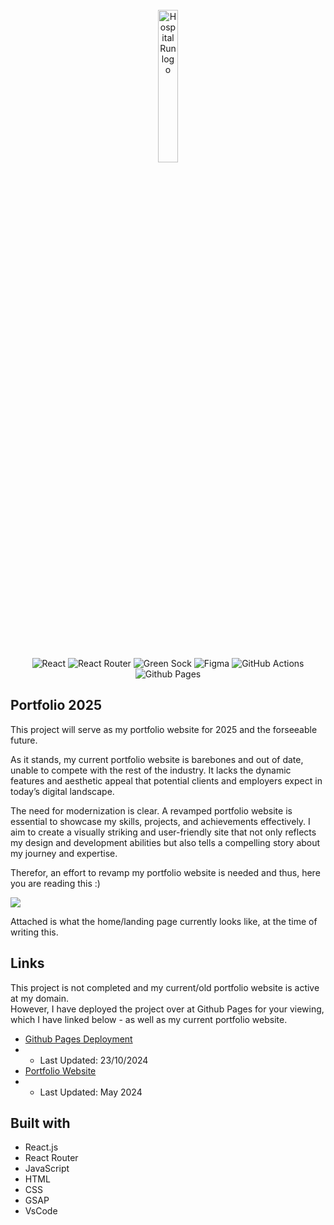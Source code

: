 <div align="center">
<br>
  
<img src="https://i.imgur.com/x5RScm8.png" width=25% alt="HospitalRun logo"/>

<br><br/>

![React](https://img.shields.io/badge/react-%2320232a.svg?style=for-the-badge&logo=react&logoColor=%2361DAFB) ![React Router](https://img.shields.io/badge/React_Router-CA4245?style=for-the-badge&logo=react-router&logoColor=white) ![Green Sock](https://img.shields.io/badge/green%20sock-88CE02?style=for-the-badge&logo=greensock&logoColor=white) ![Figma](https://img.shields.io/badge/figma-%23F24E1E.svg?style=for-the-badge&logo=figma&logoColor=white) ![GitHub Actions](https://img.shields.io/badge/github%20actions-%232671E5.svg?style=for-the-badge&logo=githubactions&logoColor=white) ![Github Pages](https://img.shields.io/badge/github%20pages-121013?style=for-the-badge&logo=github&logoColor=white)

</div>

## Portfolio 2025

This project will serve as my portfolio website for 2025 and the forseeable future.<br>

As it stands, my current portfolio website is barebones and out of date, unable to compete with the rest of the industry. It lacks the dynamic features and aesthetic appeal that potential clients and employers expect in today’s digital landscape.<br>

The need for modernization is clear. A revamped portfolio website is essential to showcase my skills, projects, and achievements effectively. I aim to create a visually striking and user-friendly site that not only reflects my design and development abilities but also tells a compelling story about my journey and expertise.<br>

Therefor, an effort to revamp my portfolio website is needed and thus, here you are reading this :)

<img src="https://i.imgur.com/btHvrjG.png">

Attached is what the home/landing page currently looks like, at the time of writing this.

## Links

This project is not completed and my current/old portfolio website is active at my domain.<br>
However, I have deployed the project over at Github Pages for your viewing, which I have linked below - as well as my current portfolio website.

- [Github Pages Deployment](https://anthonysmotion.github.io/port-2025/)
- - Last Updated: 23/10/2024
- [Portfolio Website](https://anthonythach.com/)
- - Last Updated: May 2024

## Built with

- React.js
- React Router
- JavaScript
- HTML
- CSS
- GSAP
- VsCode
